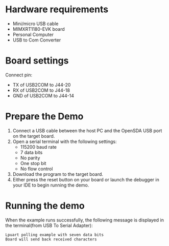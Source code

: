 Hardware requirements
=====================
- Mini/micro USB cable
- MIMXRT1180-EVK board
- Personal Computer
- USB to Com Converter

Board settings
============
Connect pin:
- TX of USB2COM to J44-20
- RX of USB2COM to J44-18
- GND of USB2COM to J44-14

Prepare the Demo
===============
1.  Connect a USB cable between the host PC and the OpenSDA USB port on the target board.
2.  Open a serial terminal with the following settings:
    - 115200 baud rate
    - 7 data bits
    - No parity
    - One stop bit
    - No flow control
3.  Download the program to the target board.
4.  Either press the reset button on your board or launch the debugger in your IDE to begin running the demo.

Running the demo
===============
When the example runs successfully, the following message is displayed in the terminal(from USB To Serial Adapter):

~~~~~~~~~~~~~~~~~~~~~~~~~~~~~~~~~~~~~~~~~
Lpuart polling example with seven data bits
Board will send back received characters
~~~~~~~~~~~~~~~~~~~~~~~~~~~~~~~~~~~~~~~~~
